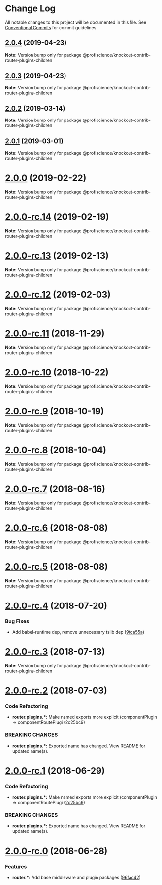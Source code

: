 # Change Log

All notable changes to this project will be documented in this file.
See [Conventional Commits](https://conventionalcommits.org) for commit guidelines.

## [2.0.4](https://github.com/Profiscience/knockout-contrib/compare/@profiscience/knockout-contrib-router-plugins-children@2.0.3...@profiscience/knockout-contrib-router-plugins-children@2.0.4) (2019-04-23)

**Note:** Version bump only for package @profiscience/knockout-contrib-router-plugins-children

## [2.0.3](https://github.com/Profiscience/knockout-contrib/compare/@profiscience/knockout-contrib-router-plugins-children@2.0.2...@profiscience/knockout-contrib-router-plugins-children@2.0.3) (2019-04-23)

**Note:** Version bump only for package @profiscience/knockout-contrib-router-plugins-children

## [2.0.2](https://github.com/Profiscience/knockout-contrib/compare/@profiscience/knockout-contrib-router-plugins-children@2.0.1...@profiscience/knockout-contrib-router-plugins-children@2.0.2) (2019-03-14)

**Note:** Version bump only for package @profiscience/knockout-contrib-router-plugins-children

## [2.0.1](https://github.com/Profiscience/knockout-contrib/compare/@profiscience/knockout-contrib-router-plugins-children@2.0.0...@profiscience/knockout-contrib-router-plugins-children@2.0.1) (2019-03-01)

**Note:** Version bump only for package @profiscience/knockout-contrib-router-plugins-children

# [2.0.0](https://github.com/Profiscience/knockout-contrib/compare/@profiscience/knockout-contrib-router-plugins-children@2.0.0-rc.14...@profiscience/knockout-contrib-router-plugins-children@2.0.0) (2019-02-22)

**Note:** Version bump only for package @profiscience/knockout-contrib-router-plugins-children

# [2.0.0-rc.14](https://github.com/Profiscience/knockout-contrib/compare/@profiscience/knockout-contrib-router-plugins-children@2.0.0-rc.13...@profiscience/knockout-contrib-router-plugins-children@2.0.0-rc.14) (2019-02-19)

**Note:** Version bump only for package @profiscience/knockout-contrib-router-plugins-children

# [2.0.0-rc.13](https://github.com/Profiscience/knockout-contrib/compare/@profiscience/knockout-contrib-router-plugins-children@2.0.0-rc.12...@profiscience/knockout-contrib-router-plugins-children@2.0.0-rc.13) (2019-02-13)

**Note:** Version bump only for package @profiscience/knockout-contrib-router-plugins-children

# [2.0.0-rc.12](https://github.com/Profiscience/knockout-contrib/compare/@profiscience/knockout-contrib-router-plugins-children@2.0.0-rc.11...@profiscience/knockout-contrib-router-plugins-children@2.0.0-rc.12) (2019-02-03)

**Note:** Version bump only for package @profiscience/knockout-contrib-router-plugins-children

# [2.0.0-rc.11](https://github.com/Profiscience/knockout-contrib/compare/@profiscience/knockout-contrib-router-plugins-children@2.0.0-rc.10...@profiscience/knockout-contrib-router-plugins-children@2.0.0-rc.11) (2018-11-29)

**Note:** Version bump only for package @profiscience/knockout-contrib-router-plugins-children

# [2.0.0-rc.10](https://github.com/Profiscience/knockout-contrib/compare/@profiscience/knockout-contrib-router-plugins-children@2.0.0-rc.9...@profiscience/knockout-contrib-router-plugins-children@2.0.0-rc.10) (2018-10-22)

**Note:** Version bump only for package @profiscience/knockout-contrib-router-plugins-children

# [2.0.0-rc.9](https://github.com/Profiscience/knockout-contrib/compare/@profiscience/knockout-contrib-router-plugins-children@2.0.0-rc.8...@profiscience/knockout-contrib-router-plugins-children@2.0.0-rc.9) (2018-10-19)

**Note:** Version bump only for package @profiscience/knockout-contrib-router-plugins-children

<a name="2.0.0-rc.8"></a>

# [2.0.0-rc.8](https://github.com/Profiscience/knockout-contrib/compare/@profiscience/knockout-contrib-router-plugins-children@2.0.0-rc.7...@profiscience/knockout-contrib-router-plugins-children@2.0.0-rc.8) (2018-10-04)

**Note:** Version bump only for package @profiscience/knockout-contrib-router-plugins-children

<a name="2.0.0-rc.7"></a>

# [2.0.0-rc.7](https://github.com/Profiscience/knockout-contrib/compare/@profiscience/knockout-contrib-router-plugins-children@2.0.0-rc.6...@profiscience/knockout-contrib-router-plugins-children@2.0.0-rc.7) (2018-08-16)

**Note:** Version bump only for package @profiscience/knockout-contrib-router-plugins-children

<a name="2.0.0-rc.6"></a>

# [2.0.0-rc.6](https://github.com/Profiscience/knockout-contrib/compare/@profiscience/knockout-contrib-router-plugins-children@2.0.0-rc.5...@profiscience/knockout-contrib-router-plugins-children@2.0.0-rc.6) (2018-08-08)

**Note:** Version bump only for package @profiscience/knockout-contrib-router-plugins-children

<a name="2.0.0-rc.5"></a>

# [2.0.0-rc.5](https://github.com/Profiscience/knockout-contrib/compare/@profiscience/knockout-contrib-router-plugins-children@2.0.0-rc.4...@profiscience/knockout-contrib-router-plugins-children@2.0.0-rc.5) (2018-08-08)

**Note:** Version bump only for package @profiscience/knockout-contrib-router-plugins-children

<a name="2.0.0-rc.4"></a>

# [2.0.0-rc.4](https://github.com/Profiscience/knockout-contrib/compare/@profiscience/knockout-contrib-router-plugins-children@2.0.0-rc.3...@profiscience/knockout-contrib-router-plugins-children@2.0.0-rc.4) (2018-07-20)

### Bug Fixes

- Add babel-runtime dep, remove unnecessary tslib dep ([9fca55a](https://github.com/Profiscience/knockout-contrib/commit/9fca55a))

<a name="2.0.0-rc.3"></a>

# [2.0.0-rc.3](https://github.com/Profiscience/knockout-contrib/compare/@profiscience/knockout-contrib-router-plugins-children@2.0.0-rc.2...@profiscience/knockout-contrib-router-plugins-children@2.0.0-rc.3) (2018-07-13)

**Note:** Version bump only for package @profiscience/knockout-contrib-router-plugins-children

<a name="2.0.0-rc.2"></a>

# [2.0.0-rc.2](https://github.com/Profiscience/knockout-contrib/compare/@profiscience/knockout-contrib-router-plugins-children@2.0.0-rc.0...@profiscience/knockout-contrib-router-plugins-children@2.0.0-rc.2) (2018-07-03)

### Code Refactoring

- **router.plugins.\*:** Make named exports more explicit (componentPlugin => componentRoutePlugi ([2c25bc9](https://github.com/Profiscience/knockout-contrib/commit/2c25bc9))

### BREAKING CHANGES

- **router.plugins.\*:** Exported name has changed. View README for updated name(s).

<a name="2.0.0-rc.1"></a>

# [2.0.0-rc.1](https://github.com/Profiscience/knockout-contrib/compare/@profiscience/knockout-contrib-router-plugins-children@2.0.0-rc.0...@profiscience/knockout-contrib-router-plugins-children@2.0.0-rc.1) (2018-06-29)

### Code Refactoring

- **router.plugins.\*:** Make named exports more explicit (componentPlugin => componentRoutePlugi ([2c25bc9](https://github.com/Profiscience/knockout-contrib/commit/2c25bc9))

### BREAKING CHANGES

- **router.plugins.\*:** Exported name has changed. View README for updated name(s).

<a name="2.0.0-rc.0"></a>

# [2.0.0-rc.0](https://github.com/Profiscience/knockout-contrib/compare/@profiscience/knockout-contrib-router-plugins-children@1.0.0-alpha.10...@profiscience/knockout-contrib-router-plugins-children@2.0.0-rc.0) (2018-06-28)

### Features

- **router.\*:** Add base middleware and plugin packages ([96fac42](https://github.com/Profiscience/knockout-contrib/commit/96fac42))
